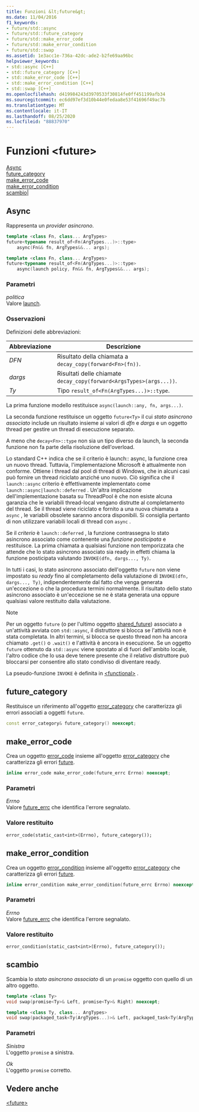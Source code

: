 ```yaml
---
title: Funzioni &lt;future&gt;
ms.date: 11/04/2016
f1_keywords:
- future/std::async
- future/std::future_category
- future/std::make_error_code
- future/std::make_error_condition
- future/std::swap
ms.assetid: 1e3acc1e-736a-42dc-ade2-b2fe69aa96bc
helpviewer_keywords:
- std::async [C++]
- std::future_category [C++]
- std::make_error_code [C++]
- std::make_error_condition [C++]
- std::swap [C++]
ms.openlocfilehash: d419984243d3970533f30814fe0ff451199afb34
ms.sourcegitcommit: ec6dd97ef3d10b44e0fedaa8e53f41696f49ac7b
ms.translationtype: MT
ms.contentlocale: it-IT
ms.lasthandoff: 08/25/2020
ms.locfileid: "88837970"
---
```

# <a name="ltfuturegt-functions"></a>Funzioni &lt;future&gt;

[Async](#async)\
[future_category](#future_category)\
[make_error_code](#make_error_code)\
[make_error_condition](#make_error_condition)\
[scambio](#swap)|

## <a name="async"></a><a name="async"></a> Async

Rappresenta un *provider asincrono*.

```cpp
template <class Fn, class... ArgTypes>
future<typename result_of<Fn(ArgTypes...)>::type>
    async(Fn&& fn, ArgTypes&&... args);

template <class Fn, class... ArgTypes>
future<typename result_of<Fn(ArgTypes...)>::type>
    async(launch policy, Fn&& fn, ArgTypes&&... args);
```

### <a name="parameters"></a>Parametri

*politica*\
Valore [launch](../standard-library/future-enums.md#launch).

### <a name="remarks"></a>Osservazioni

Definizioni delle abbreviazioni:

|Abbreviazione|Descrizione|
|-|-|
|*DFN*|Risultato della chiamata a `decay_copy(forward<Fn>(fn))`.|
|*dargs*|Risultati delle chiamate `decay_copy(forward<ArgsTypes>(args...))`.|
|*Ty*|Tipo `result_of<Fn(ArgTypes...)>::type`.|

La prima funzione modello restituisce `async(launch::any, fn, args...)`.

La seconda funzione restituisce un oggetto `future<Ty>` il cui *stato asincrono associato* include un risultato insieme ai valori di *dfn* e *dargs* e un oggetto thread per gestire un thread di esecuzione separato.

A meno che `decay<Fn>::type` non sia un tipo diverso da launch, la seconda funzione non fa parte della risoluzione dell'overload.

Lo standard C++ indica che se il criterio è launch:: async, la funzione crea un nuovo thread. Tuttavia, l'implementazione Microsoft è attualmente non conforme. Ottiene i thread dal pool di thread di Windows, che in alcuni casi può fornire un thread riciclato anziché uno nuovo. Ciò significa che il `launch::async` criterio è effettivamente implementato come `launch::async|launch::deferred` .  Un'altra implicazione dell'implementazione basata su ThreadPool è che non esiste alcuna garanzia che le variabili thread-local vengano distrutte al completamento del thread. Se il thread viene riciclato e fornito a una nuova chiamata a `async` , le variabili obsolete saranno ancora disponibili. Si consiglia pertanto di non utilizzare variabili locali di thread con `async` .

Se il *criterio* è `launch::deferred` , la funzione contrassegna lo stato asincrono associato come contenente una *funzione posticipata* e restituisce. La prima chiamata a qualsiasi funzione non temporizzata che attende che lo stato asincrono associato sia ready in effetti chiama la funzione posticipata valutando `INVOKE(dfn, dargs..., Ty)`.

In tutti i casi, lo stato asincrono associato dell'oggetto `future` non viene impostato su *ready* fino al completamento della valutazione di `INVOKE(dfn, dargs..., Ty)`, indipendentemente dal fatto che venga generata un'eccezione o che la procedura termini normalmente. Il risultato dello stato asincrono associato è un'eccezione se ne è stata generata una oppure qualsiasi valore restituito dalla valutazione.

> [!NOTE]
> Per un oggetto `future` (o per l'ultimo oggetto [shared_future](../standard-library/shared-future-class.md)) associato a un'attività avviata con `std::async`, il distruttore si blocca se l'attività non è stata completata. In altri termini, si blocca se questo thread non ha ancora chiamato `.get()` o `.wait()` e l'attività è ancora in esecuzione. Se un oggetto `future` ottenuto da `std::async` viene spostato al di fuori dell'ambito locale, l'altro codice che lo usa deve tenere presente che il relativo distruttore può bloccarsi per consentire allo stato condiviso di diventare ready.

La pseudo-funzione `INVOKE` è definita in [\<functional>](../standard-library/functional.md) .

## <a name="future_category"></a><a name="future_category"></a> future_category

Restituisce un riferimento all'oggetto [error_category](../standard-library/error-category-class.md) che caratterizza gli errori associati a oggetti `future`.

```cpp
const error_category& future_category() noexcept;
```

## <a name="make_error_code"></a><a name="make_error_code"></a> make_error_code

Crea un oggetto [error_code](../standard-library/error-code-class.md) insieme all'oggetto [error_category](../standard-library/error-category-class.md) che caratterizza gli errori [future](../standard-library/future-class.md).

```cpp
inline error_code make_error_code(future_errc Errno) noexcept;
```

### <a name="parameters"></a>Parametri

*Errno*\
Valore [future_errc](../standard-library/future-enums.md#future_errc) che identifica l'errore segnalato.

### <a name="return-value"></a>Valore restituito

`error_code(static_cast<int>(Errno), future_category());`

## <a name="make_error_condition"></a><a name="make_error_condition"></a> make_error_condition

Crea un oggetto [error_condition](../standard-library/error-condition-class.md) insieme all'oggetto [error_category](../standard-library/error-category-class.md) che caratterizza gli errori [future](../standard-library/future-class.md).

```cpp
inline error_condition make_error_condition(future_errc Errno) noexcept;
```

### <a name="parameters"></a>Parametri

*Errno*\
Valore [future_errc](../standard-library/future-enums.md#future_errc) che identifica l'errore segnalato.

### <a name="return-value"></a>Valore restituito

`error_condition(static_cast<int>(Errno), future_category());`

## <a name="swap"></a><a name="swap"></a> scambio

Scambia lo *stato asincrono associato* di un `promise` oggetto con quello di un altro oggetto.

```cpp
template <class Ty>
void swap(promise<Ty>& Left, promise<Ty>& Right) noexcept;

template <class Ty, class... ArgTypes>
void swap(packaged_task<Ty(ArgTypes...)>& Left, packaged_task<Ty(ArgTypes...)>& Right) noexcept;
```

### <a name="parameters"></a>Parametri

*Sinistra*\
L'oggetto `promise` a sinistra.

*Ok*\
L'oggetto `promise` corretto.

## <a name="see-also"></a>Vedere anche

[\<future>](../standard-library/future.md)
